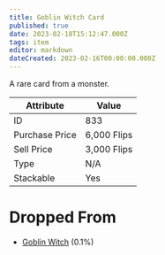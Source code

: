 ```yaml
---
title: Goblin Witch Card
published: true
date: 2023-02-18T15:12:47.000Z
tags: item
editor: markdown
dateCreated: 2023-02-16T00:00:00.000Z
---
```


A rare card from a monster.

|Attribute|Value|
|-|-|
|ID|833|
|Purchase Price|6,000 Flips|
|Sell Price|3,000 Flips|
|Type|N/A|
|Stackable|Yes|


# Dropped From
 * [Goblin Witch](monsters/goblin-witch.md) (0.1%)
